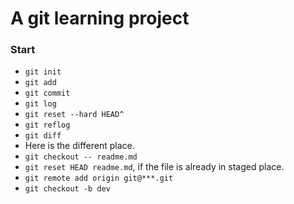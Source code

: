# A git learning project

### Start
* `git init`
* `git add`
* `git commit`
* `git log`
* `git reset --hard HEAD^`
* `git reflog`
* `git diff`
* Here is the different place.
* `git checkout -- readme.md`
* `git reset HEAD readme.md`, if the file is already in staged place.
* `git remote add origin git@***.git`
* `git checkout -b dev`